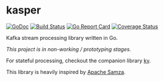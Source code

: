 kasper
======

[![GoDoc](https://godoc.org/github.com/movio/kasper?status.svg)](https://godoc.org/github.com/movio/kasper)
[![Build Status](https://travis-ci.org/movio/kasper.svg?branch=master)](https://travis-ci.org/movio/kasper)
[![Go Report Card](https://goreportcard.com/badge/github.com/movio/kasper)](https://goreportcard.com/report/github.com/movio/kasper)
[![Coverage Status](https://coveralls.io/repos/github/movio/kasper/badge.svg?branch=master)](https://coveralls.io/github/movio/kasper?branch=master)

Kafka stream processing library written in Go.

*This project is in non-working / prototyping stages.*

For stateful processing, checkout the companion library [kv](https://github.com/movio/kasper/tree/master/kv).

This library is heavily inspired by [Apache Samza](http://samza.apache.org).
